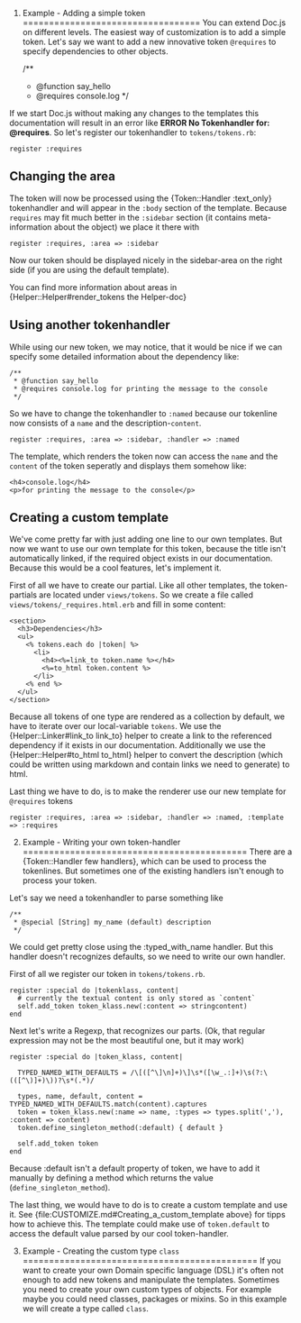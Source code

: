 1. Example - Adding a simple token
==================================
You can extend Doc.js on different levels. The easiest way of customization is to add a simple token.
Let's say we want to add a new innovative token `@requires` to specify dependencies to other objects.

    /**
     * @function say_hello
     * @requires console.log
     */

If we start Doc.js without making any changes to the templates this documentation will result in an 
error like **ERROR No Tokenhandler for: @requires**. 
So let's register our tokenhandler to `tokens/tokens.rb`:

    register :requires
  
  
Changing the area
-----------------  
The token will now be processed using the {Token::Handler :text_only} tokenhandler and will appear
in the `:body` section of the template. Because `requires` may fit much better in the `:sidebar` 
section (it contains meta-information about the object) we place it there with

    register :requires, :area => :sidebar
    
Now our token should be displayed nicely in the sidebar-area on the right side (if you are using the
default template).

You can find more information about areas in {Helper::Helper#render_tokens the Helper-doc}


Using another tokenhandler
--------------------------
While using our new token, we may notice, that it would be nice if we can specify some detailed
information about the dependency like:

    /**
     * @function say_hello
     * @requires console.log for printing the message to the console
     */

So we have to change the tokenhandler to `:named` because our tokenline now consists of a `name`
and the description-`content`.

    register :requires, :area => :sidebar, :handler => :named
    
The template, which renders the token now can access the `name` and the `content` of the token 
seperatly and displays them somehow like:

    <h4>console.log</h4>
    <p>for printing the message to the console</p>


Creating a custom template
--------------------------
We've come pretty far with just adding one line to our own templates. But now we want to use our own
template for this token, because the title isn't automatically linked, if the required object exists
in our documentation. Because this would be a cool features, let's implement it.

First of all we have to create our partial. Like all other templates, the token-partials are located 
under `views/tokens`. So we create a file called `views/tokens/_requires.html.erb` and fill in some
content:

    <section>
      <h3>Dependencies</h3>
      <ul>
        <% tokens.each do |token| %> 
          <li>
            <h4><%=link_to token.name %></h4>
            <%=to_html token.content %>
          </li>
        <% end %>
      </ul>
    </section>
    
Because all tokens of one type are rendered as a collection by default, we have to iterate over our
local-variable `tokens`. We use the {Helper::Linker#link_to link_to} helper to create a link to the
referenced dependency if it exists in our documentation. Additionally we use the 
{Helper::Helper#to_html to_html} helper to convert the description (which could be written using
markdown and contain links we need to generate) to html.

Last thing we have to do, is to make the renderer use our new template for `@requires` tokens

    register :requires, :area => :sidebar, :handler => :named, :template => :requires


2. Example - Writing your own token-handler
===========================================
There are a {Token::Handler few handlers}, which can be used to process the tokenlines. But sometimes
one of the existing handlers isn't enough to process your token.

Let's say we need a tokenhandler to parse something like

    /**
     * @special [String] my_name (default) description
     */

We could get pretty close using the :typed_with_name handler. But this handler doesn't recognizes
defaults, so we need to write our own handler.

First of all we register our token in `tokens/tokens.rb`.

    register :special do |tokenklass, content|
      # currently the textual content is only stored as `content`
      self.add_token token_klass.new(:content => stringcontent)
    end
    
Next let's write a Regexp, that recognizes our parts. (Ok, that regular expression may not be the
most beautiful one, but it may work)
    
    register :special do |token_klass, content|
    
      TYPED_NAMED_WITH_DEFAULTS = /\[([^\]\n]+)\]\s*([\w_.:]+)\s(?:\(([^\)]+)\))?\s*(.*)/
      
      types, name, default, content = TYPED_NAMED_WITH_DEFAULTS.match(content).captures
      token = token_klass.new(:name => name, :types => types.split(','), :content => content)
      token.define_singleton_method(:default) { default }
      
      self.add_token token
    end
    
Because :default isn't a default property of token, we have to add it manually by defining a
method which returns the value (`define_singleton_method`).

The last thing, we would have to do is to create a custom template and use it. See 
{file:CUSTOMIZE.md#Creating_a_custom_template above} for tipps how to achieve this.
The template could make use of `token.default` to access the default value parsed by our cool
token-handler.

3. Example - Creating the custom type `class`
=============================================
If you want to create your own Domain specific language (DSL) it's often not enough to add new tokens
and manipulate the templates. Sometimes you need to create your own custom types of objects. For 
example maybe you could need classes, packages or mixins. So in this example we will create a type
called `class`. 

